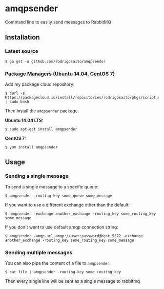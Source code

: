 # amqpsender
Command line to easily send messages to RabbitMQ

## Installation

### Latest source

```
$ go get -u github.com/rodrigosaito/amqpsender
```

### Package Managers (Ubuntu 14.04, CentOS 7)

Add my package cloud repository:

```
$ curl -s https://packagecloud.io/install/repositories/rodrigosaito/pkgs/script.rpm.sh | sudo bash
```

Then install the ```amqpsender``` package.

**Ubuntu 14.04 LTS:**

```
$ sudo apt-get install amqpsender
```

**CentOS 7:**

```
$ yum install amqpsender
```

## Usage

### Sending a single message

To send a single message to a specific queue:

```
$ amqpsender -routing-key some_queue some_message
```

If you want to use a different exchange other than the default:

```
$ amqpsender -exchange another_exchange -routing_key some_routing_key some_message
```

If you don't want to use default amqp connection string:

```
$ amqpsender -amqp-url amqp://user:password@host:5672 -exchange another_exchange -routing_key some_routing_key some_message
```

### Sending multiple messages

You can also pipe the content of a file to ```amqpsender```:

```
$ cat file | amqpsender -routing-key some_routing_key
```

Then every single line will be sent as a single message to rabbitmq
